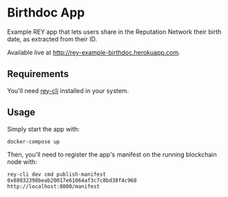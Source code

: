 Birthdoc App
============

Example REY app that lets users share in the Reputation Network their birth date, as extracted from their ID.

Available live at http://rey-example-birthdoc.herokuapp.com.

Requirements
------------

You'll need [rey-cli](http://github.com/reputation-network/rey-cli) installed in your system.

Usage
-----

Simply start the app with:

    docker-compose up

Then, you'll need to register the app's manifest on the running blockchain node with:

    rey-cli dev cmd publish-manifest 0x88032398beab20017e61064af3c7c8bd38f4c968 http://localhost:8000/manifest

